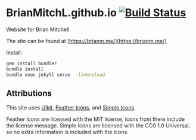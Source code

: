 # BrianMitchL.github.io [![Build Status](https://travis-ci.org/BrianMitchL/BrianMitchL.github.io.svg?branch=master)](https://travis-ci.org/BrianMitchL/BrianMitchL.github.io)

Website for Brian Mitchell

The site can be found at [https://brianm.me/](https://brianm.me/)

Install:

```sh
gem install bundler
bundle install
bundle exec jekyll serve --livereload
```

## Attributions

This site uses [UIkit](http://getuikit.com), [Feather Icons](https://feathericons.com), and
[Simple Icons](https://simpleicons.org).

Feather Icons are licensed with the MIT license, icons from there include the license message.
Simple Icons are licensed with the CC0 1.0 Universal, so no extra information is included with the icons.
